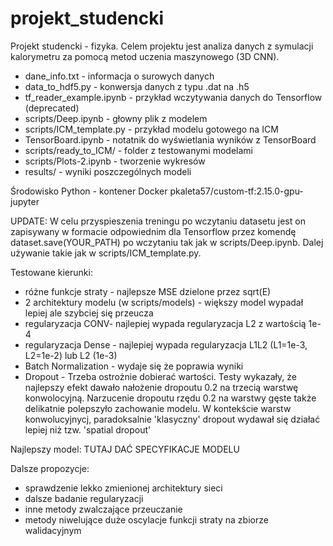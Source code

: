 
# projekt_studencki

Projekt studencki - fizyka. Celem projektu jest analiza danych z symulacji kalorymetru za pomocą metod uczenia maszynowego (3D CNN).

* dane_info.txt - informacja o surowych danych
* data_to_hdf5.py - konwersja danych z typu .dat na .h5
* tf_reader_example.ipynb - przykład wczytywania danych do Tensorflow (deprecated)
* scripts/Deep.ipynb - głowny plik z modelem
* scripts/ICM_template.py - przykład modelu gotowego na ICM
* TensorBoard.ipynb - notatnik do wyświetlania wyników z TensorBoard
* scripts/ready_to_ICM/ - folder z testowanymi modelami
* scripts/Plots-2.ipynb - tworzenie wykresów
* results/ - wyniki poszczególnych modeli

Środowisko Python - kontener Docker pkaleta57/custom-tf:2.15.0-gpu-jupyter

UPDATE: W celu przyspieszenia treningu po wczytaniu datasetu jest on zapisywany w formacie odpowiednim dla Tensorflow przez komendę dataset.save(YOUR_PATH) po wczytaniu tak jak w scripts/Deep.ipynb. Dalej używanie takie jak w scripts/ICM_template.py.

Testowane kierunki:

* różne funkcje straty - najlepsze MSE dzielone przez sqrt(E)
* 2 architektury modelu (w scripts/models) - większy model wypadał lepiej ale szybciej się przeucza
* regularyzacja CONV- najlepiej wypada regularyzacja L2 z wartością 1e-4
* regularyzacja Dense - najlepiej wypada regularyzacja L1L2 (L1=1e-3, L2=1e-2) lub L2 (1e-3)
* Batch Normalization - wydaje się że poprawia wyniki
* Dropout - Trzeba ostrożnie dobierać wartości. Testy wykazały, że najlepszy efekt dawało nałożenie dropoutu 0.2 na trzecią warstwę konwolocyjną. Narzucenie dropoutu rzędu 0.2 na warstwy gęste także delikatnie polepszyło zachowanie modelu. W kontekście warstw konwolucyjnycj, paradoksalnie 'klasyczny' dropout wydawał się działać lepiej niż tzw. 'spatial dropout'

Najlepszy model:
TUTAJ DAĆ SPECYFIKACJE MODELU

Dalsze propozycje:

* sprawdzenie lekko zmienionej architektury sieci
* dalsze badanie regularyzacji
* inne metody zwalczające przeuczanie
* metody niwelujące duże oscylacje funkcji straty na zbiorze walidacyjnym
